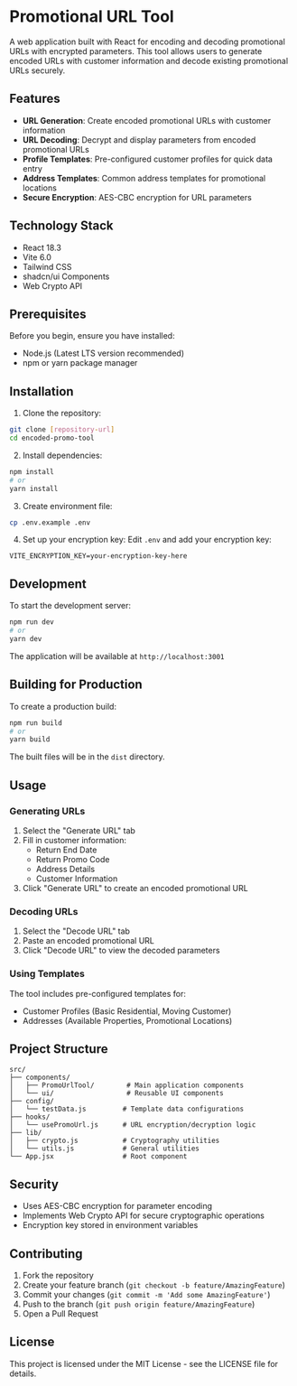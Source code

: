 # Promotional URL Tool

A web application built with React for encoding and decoding promotional URLs with encrypted parameters. This tool allows users to generate encoded URLs with customer information and decode existing promotional URLs securely.

## Features

- **URL Generation**: Create encoded promotional URLs with customer information
- **URL Decoding**: Decrypt and display parameters from encoded promotional URLs
- **Profile Templates**: Pre-configured customer profiles for quick data entry
- **Address Templates**: Common address templates for promotional locations
- **Secure Encryption**: AES-CBC encryption for URL parameters

## Technology Stack

- React 18.3
- Vite 6.0
- Tailwind CSS
- shadcn/ui Components
- Web Crypto API

## Prerequisites

Before you begin, ensure you have installed:
- Node.js (Latest LTS version recommended)
- npm or yarn package manager

## Installation

1. Clone the repository:
```bash
git clone [repository-url]
cd encoded-promo-tool
```

2. Install dependencies:
```bash
npm install
# or
yarn install
```

3. Create environment file:
```bash
cp .env.example .env
```

4. Set up your encryption key:
Edit `.env` and add your encryption key:
```
VITE_ENCRYPTION_KEY=your-encryption-key-here
```

## Development

To start the development server:

```bash
npm run dev
# or
yarn dev
```

The application will be available at `http://localhost:3001`

## Building for Production

To create a production build:

```bash
npm run build
# or
yarn build
```

The built files will be in the `dist` directory.

## Usage

### Generating URLs

1. Select the "Generate URL" tab
2. Fill in customer information:
   - Return End Date
   - Return Promo Code
   - Address Details
   - Customer Information
3. Click "Generate URL" to create an encoded promotional URL

### Decoding URLs

1. Select the "Decode URL" tab
2. Paste an encoded promotional URL
3. Click "Decode URL" to view the decoded parameters

### Using Templates

The tool includes pre-configured templates for:
- Customer Profiles (Basic Residential, Moving Customer)
- Addresses (Available Properties, Promotional Locations)

## Project Structure

```
src/
├── components/
│   ├── PromoUrlTool/        # Main application components
│   └── ui/                  # Reusable UI components
├── config/
│   └── testData.js         # Template data configurations
├── hooks/
│   └── usePromoUrl.js      # URL encryption/decryption logic
├── lib/
│   ├── crypto.js           # Cryptography utilities
│   └── utils.js            # General utilities
└── App.jsx                 # Root component
```

## Security

- Uses AES-CBC encryption for parameter encoding
- Implements Web Crypto API for secure cryptographic operations
- Encryption key stored in environment variables

## Contributing

1. Fork the repository
2. Create your feature branch (`git checkout -b feature/AmazingFeature`)
3. Commit your changes (`git commit -m 'Add some AmazingFeature'`)
4. Push to the branch (`git push origin feature/AmazingFeature`)
5. Open a Pull Request

## License

This project is licensed under the MIT License - see the LICENSE file for details.
